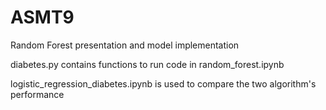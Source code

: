 # ASMT9
Random Forest presentation and model implementation

diabetes.py contains functions to run code in random_forest.ipynb

logistic_regression_diabetes.ipynb is used to compare the two algorithm's performance
